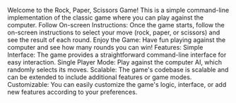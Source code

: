 Welcome to the Rock, Paper, Scissors Game! This is a simple command-line implementation of the classic game where you can play against the computer.
Follow On-screen Instructions: Once the game starts, follow the on-screen instructions to select your move (rock, paper, or scissors) and see the result of each round.
Enjoy the Game: Have fun playing against the computer and see how many rounds you can win!
Features:
Simple Interface: The game provides a straightforward command-line interface for easy interaction.
Single Player Mode: Play against the computer AI, which randomly selects its moves.
Scalable: The game's codebase is scalable and can be extended to include additional features or game modes.
Customizable: You can easily customize the game's logic, interface, or add new features according to your preferences.
